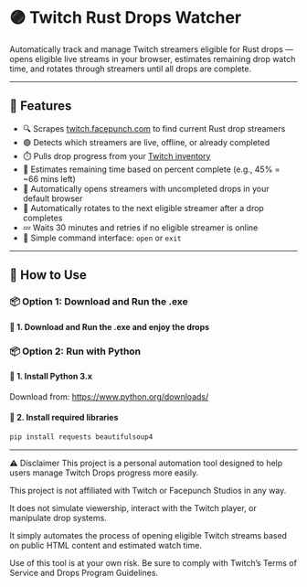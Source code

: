 # 🟣 Twitch Rust Drops Watcher

Automatically track and manage Twitch streamers eligible for Rust drops — opens eligible live streams in your browser, estimates remaining drop watch time, and rotates through streamers until all drops are complete.

---

## 🎯 Features

- 🔍 Scrapes [twitch.facepunch.com](https://twitch.facepunch.com) to find current Rust drop streamers
- 🟢 Detects which streamers are live, offline, or already completed
- ⏱️ Pulls drop progress from your [Twitch inventory](https://www.twitch.tv/drops/inventory)
- 🧮 Estimates remaining time based on percent complete (e.g., 45% = ~66 mins left)
- 🎥 Automatically opens streamers with uncompleted drops in your default browser
- 🔁 Automatically rotates to the next eligible streamer after a drop completes
- 💤 Waits 30 minutes and retries if no eligible streamer is online
- 💬 Simple command interface: `open` or `exit`

---

## 🚀 How to Use

### 📦 Option 1: Download and Run the .exe

#### 🔹 1. Download and Run the .exe and enjoy the drops

### 📦 Option 2: Run with Python

#### 🔹 1. Install Python 3.x  
Download from: https://www.python.org/downloads/

#### 🔹 2. Install required libraries
```bash
pip install requests beautifulsoup4
```
---

⚠️ Disclaimer
This project is a personal automation tool designed to help users manage Twitch Drops progress more easily.

This project is not affiliated with Twitch or Facepunch Studios in any way.

It does not simulate viewership, interact with the Twitch player, or manipulate drop systems.

It simply automates the process of opening eligible Twitch streams based on public HTML content and estimated watch time.

Use of this tool is at your own risk. Be sure to comply with Twitch’s Terms of Service and Drops Program Guidelines.




